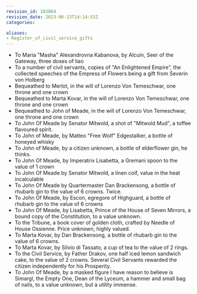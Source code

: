 ```yaml
---
revision_id: 102064
revision_date: 2023-06-13T14:14:53Z
categories:

aliases:
- Register_of_civil_service_gifts
---
```


* To Maria "Masha" Alexandrovna Kabanova, by Alcuin, Seer of the Gateway, three doses of liao
* To a number of civil servants, copies of "An Enlightened Empire”, the collected speeches of the Empress of Flowers being a gift from Severin von Holberg
* Bequeathed to Merlot, in the will of Lorenzo Von Temeschwar, one throne and one crown
* Bequeathed to Marta Kovar, in the will of Lorenzo Von Temeschwar, one throne and one crown
* Bequeathed to John of Meade, in the will of Lorenzo Von Temeschwar, one throne and one crown
* To John Of Meade by Senator Mitwold, a shot of "Mitwold Mud", a toffee flavoured spirit. 
* To John of Meade, by Matteo "Free Wolf" Edgestalker, a bottle of honeyed whisky
* To John of Meade, by a citizen unknown, a bottle of elderflower gin, he thinks.
* To John Of Meade, by Imperatrix Lisabetta, a Gremani spoon to the value of 1 crown
* To John Of Meade by Senator Mitwold, a linen coif, value in the heat incalculable
* To John Of Meade by Quartermaster Dan Brackensong, a bottle of rhubarb gin to the value of 6 crowns. Twice.
* To John Of Meade, by Escon, egregore of Highguard, a bottle of rhubarb gin to the value of 6 crowns
* To John Of Meade, by Lisabetta, Prince of the House of Seven Mirrors, a bound copy of the Constitution, to a value unknown.
* To the Tribune, a book cover of golden cloth, crafted by Needle of House Ossienne. Price unknown, highly valued.
* To Marta Kovar, by Dan Brackensong, a bottle of rhubarb gin to the value of 6 crowns.
* To Marta Kovar, by Silvio di Tassato, a cup of tea to the value of 2 rings.
* To the Civil Service, by Father Drakov, one half iced lemon sandwich cake, to the value of 2 crowns. Several Civil Servants rewarded the citizen independently for his Prosperity.
* To John Of Meade, by a masked figure I have reason to believe is Simargl, the Empty One, Dean of the Lyceum, a hammer and small bag of nails, to a value unknown, but a utility immense.